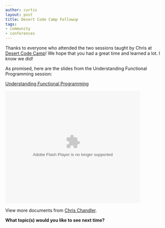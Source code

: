 ```yaml
--- 
author: curtis
layout: post
title: Desert Code Camp Followup
tags: 
- community
- conferences
---
```


Thanks to everyone who attended the two sessions taught by Chris at [Desert Code Camp](http://desertcodecamp.com)! We hope that you had a great time and learned a lot. I know we did!

As promised, here are the slides from the Understanding Functional Programming session:

[Understanding Functional Programming](http://www.slideshare.net/cchandler/understanding-functional-programming?type=presentation)

<object style="margin:0px" width="425" height="355">
  <param name="movie" value="http://static.slidesharecdn.com/swf/ssplayer2.swf?doc=functionalprogramming-090616003711-phpapp01&amp;stripped_title=understanding-functional-programming" />
  <param name="allowFullScreen" value="true"/>
  <param name="allowScriptAccess" value="always"/>
  <embed src="http://static.slidesharecdn.com/swf/ssplayer2.swf?doc=functionalprogramming-090616003711-phpapp01&amp;stripped_title=understanding-functional-programming" type="application/x-shockwave-flash" allowscriptaccess="always" allowfullscreen="true" width="425" height="355"></embed>
</object>

View more documents from [Chris Chandler](http://www.slideshare.net/cchandler).

**What topic(s) would you like to see next time?**
